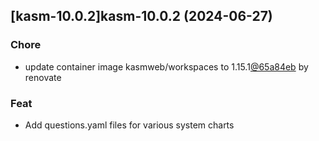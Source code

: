 

## [kasm-10.0.2]kasm-10.0.2 (2024-06-27)

### Chore



- update container image kasmweb/workspaces to 1.15.1[@65a84eb](https://github.com/65a84eb) by renovate

### Feat



- Add questions.yaml files for various system charts